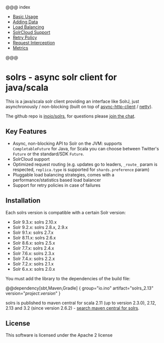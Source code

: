 @@@ index

* [Basic Usage](usage/index.md)
* [Adding Data](usage/adding-data.md)
* [Load Balancing](usage/load-balancing.md)
* [SolrCloud Support](usage/solrcloud.md)
* [Retry Policy](usage/retry-policy.md)
* [Request Interception](usage/request-interception.md)
* [Metrics](usage/metrics.md)

@@@

# solrs - async solr client for java/scala

This is a java/scala solr client providing an interface like SolrJ, just asynchronously / non-blocking
(built on top of [async-http-client](https://github.com/AsyncHttpClient/async-http-client) / [netty](https://github.com/netty/netty)).

The github repo is [inoio/solrs](https://github.com/inoio/solrs), for questions please [join the chat](https://gitter.im/inoio/solrs).

## Key Features

* Async, non-blocking API to Solr on the JVM: supports `CompletableFuture` for Java, for Scala you can choose between Twitter's `Future` or the standard/SDK `Future`.
* SolrCloud support
* Optimized request routing (e.g. updates go to leaders, `_route_` param is respected, `replica.type` is supported for `shards.preference` param)
* Pluggable load balancing strategies, comes with a performance/statistics based load balancer
* Support for retry policies in case of failures

## Installation

Each solrs version is compatible with a certain Solr version:

* Solr 9.3.x: solrs 2.10.x
* Solr 9.2.x: solrs 2.8.x, 2.9.x
* Solr 9.1.x: solrs 2.7.x
* Solr 8.11.x: solrs 2.6.x
* Solr 8.6.x: solrs 2.5.x
* Solr 7.7.x: solrs 2.4.x
* Solr 7.6.x: solrs 2.3.x
* Solr 7.4.x: solrs 2.2.x
* Solr 7.2.x: solrs 2.1.x
* Solr 6.x.x: solrs 2.0.x

You must add the library to the dependencies of the build file:
    
@@dependency[sbt,Maven,Gradle] {
  group="io.ino"
  artifact="solrs_2.13"
  version="$project.version$"
}

solrs is published to maven central for scala 2.11 (up to version 2.3.0), 2.12, 2.13 and 3.2 (since version 2.6.2) - [search maven central for solrs](https://search.maven.org/search?q=g:io.ino%20AND%20a:solrs*).

## License

This software is licensed under the Apache 2 license
